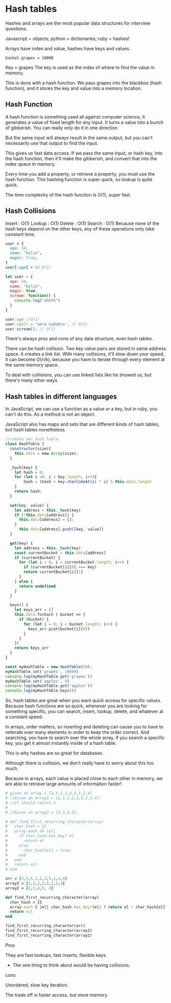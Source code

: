 # Hash tables

Hashes and arrays are the most popular data structures for interview questions.

Javascript = objects; python = dictionaries; ruby = hashes!

Arrays have index and value, hashes have keys and values.

`basket.grapes = 10000`

Key = grapes
The key is used as the index of where to find the value in memory.

This is done with a hash function.  We pass grapes into the blackbox (hash function), and it stores the key and value into a memory location.  

## Hash Function

A hash function is something used all against computer science, it generates a value of fixed length for any input.  It turns a value into a bunch of gibberish.  You can really only do it in one direction

But the same input will always result in the same output, but you can't necessarily use that output to find the input.  

This gives us fast data access.  If we pass the same input, or hash key, into the hash function, then it'll make the gibberish, and convert that into the index space in memory.  

Every time you add a property, or retrieve a property, you must use the hash function.  This hashing function is super quick, so lookup is quite quick.

The time complexity of the hash function is O(1), super fast.

## Hash Collisions

Insert : O(1)
Lookup : O(1)
Delete : O(1)
Search : O(1)
Because none of the hash keys depend on the other keys, any of these operations only take constant time.

```ruby
user = {
  age: 54,
  name: "Kylie",
  magic: true,
}
user[:age] # 54 O(1)
```

```javascript
let user = {
  age: 54,
  name: "Kylie",
  magic: true,
  scream: function() {
    console.log("ahhhh")
  }
}

user.age //O(1)
user.spell = 'abra kadabra'; // O(1)
user.scream(); // O(1)
```

There's always pros and cons of any data structure, even hash tables.

There can be hash collision. Two key value pairs are stored in same address space.  It creates a link list.  With many collisions, it'll slow down your speed, it can become O(n/k), because you have to iterate through every element at the same memory space.

To deal with collisions, you can use linked lists like he showed us, but there's many other ways.

## Hash tables in different languages

In JavaScript, we can use a function as a value or a key, but in ruby, you can't do this.  As a method is not an object.

JavaScript also has maps and sets that are different kinds of hash tables, but hash tables nonetheless.

```javascript
//create own hash table.
class HashTable {
  constructor(size){
    this.data = new Array(size);
  }

  _hash(key) {
    let hash = 0;
    for (let i =0; i < key.length; i++){
        hash = (hash + key.charCodeAt(i) * i) % this.data.length
    }
    return hash;
  }

  set(key, value) {
    let address = this._hash(key)
    if (!this.data[address]) {
      this.data[address] = [];
    }
      this.data[address].push([key, value])
  }

  get(key) {
    let address = this._hash(key)
    const currentBucket = this.data[address]
    if (currentBucket) {
      for (let i = 0; i < currentBucket.length; i++) {
        if (currentBucket[i][0] === key)
        return currentBucket[i][1]
      }
    } else {
      return undefined
    }
  }

  keys() {
    let keys_arr = []
    this.data.forEach ( bucket => {
      if (bucket) {
        for (let i = 0; i < bucket.length; i++) {
          keys_arr.push(bucket[i][0])
        }
      }
    })
    return keys_arr
  }
}

const myHashTable = new HashTable(50);
myHashTable.set('grapes', 10000)
console.log(myHashTable.get('grapes'))
myHashTable.set('apples', 9)
console.log(myHashTable.get('apples'))
console.log(myHashTable.keys())
```

So, hash tables are great when you want quick access for specific values.  Because hash functions are so quick, whenever you are looking for something specific, you can search, insert, lookup, delete, and whatever at a constant speed.

In arrays, order matters, so inserting and deleting can cause you to have to reiterate over many elements in order to keep the order correct. And searching, you have to search over the whole array, if you search a specific key, you get it almost instantly inside of a hash table.

This is why hashes are so great for databases.

Although there is collision, we don't really have to worry about this too much.

Because in arrays, each value is placed close to each other in memory, we are able to retrieve large amounts of information faster!
```ruby
# given an array = [2,5,1,2,3,5,1,2,4]
# //Given an array3 = [2,1,1,2,3,5,1,2,4]:
# //It should return 1
#
# //Given an array2 = [2,3,4,5]:

# def find_first_recurring_character(array)
#   char_hash = {}
#   array.each do |el|
#     if char_hash.has_key? el
#       return el
#     else
#       char_hash[el] = true;
#     end
#   end
#   return nil
# end

arr = [2,5,5,1,2,3,5,1,2,4]
array3 = [2,1,2,3,5,1,2,4]
array2 = [2,3,4,5, 4]

def find_first_recurring_character(array)
  char_hash = {}
  array.each { |el| char_hash.has_key?(el) ? return el : char_hash[el] = true }
  return nil
end

find_first_recurring_character(arr)
find_first_recurring_character(array3)
find_first_recurring_character(array2)
```

Pros

They are fast lookups, fast inserts, flexible keys.

* The one thing to think about would be having collisions.

cons

Unordered, slow key iteration.

The trade off is faster access, but more  memory. 
